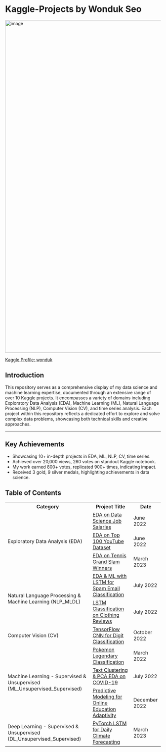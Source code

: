# Kaggle-Projects by Wonduk Seo

<img width="1074" alt="image" src="https://github.com/MarsSeo/My-Kaggle-Projects-with-code/assets/103374757/dfdc4473-09b6-45ad-8189-b7c86a4c4bf5">

<a href="https://www.kaggle.com/wonduk">Kaggle Profile: wonduk</a>

## Introduction

This repository serves as a comprehensive display of my data science and machine learning expertise, documented through an extensive range of over 10 Kaggle projects. It encompasses a variety of domains including Exploratory Data Analysis (EDA), Machine Learning (ML), Natural Language Processing (NLP), Computer Vision (CV), and time series analysis. Each project within this repository reflects a dedicated effort to explore and solve complex data problems, showcasing both technical skills and creative approaches.

---

## Key Achievements

* Showcasing 10+ in-depth projects in EDA, ML, NLP, CV, time series.
* Achieved over 20,000 views, 260 votes on standout Kaggle notebook.
* My work earned 800+ votes, replicated 900+ times, indicating impact.
* Received 3 gold, 9 silver medals, highlighting achievements in data science.

## Table of Contents

<table>
    <tr>
        <th>Category</th>
        <th>Project Title</th>
        <th>Date</th>
    </tr>
    <tr>
        <td rowspan="3">Exploratory Data Analysis (EDA)</td>
        <td><a href="https://www.kaggle.com/code/wonduk/eda-on-data-science-job-salaries">EDA on Data Science Job Salaries</a></td>
        <td>June 2022</td>
    </tr>
    <tr>
        <td><a href="https://www.kaggle.com/code/wonduk/eda-on-top100-youtube-channel-dataset">EDA on Top 100 YouTube Dataset</a></td>
        <td>June 2022</td>
    </tr>
    <tr>
        <td><a href="https://www.kaggle.com/code/wonduk/eda-on-tennis-grand-slam-winners">EDA on Tennis Grand Slam Winners</a></td>
        <td>March 2023</td>
    </tr>
    <tr>
        <td rowspan="2">Natural Language Processing & Machine Learning (NLP_MLDL)</td>
        <td><a href="https://www.kaggle.com/code/wonduk/eda-ml-lstm-classification-on-spam-email">EDA & ML with LSTM for Spam Email Classification</a></td>
        <td>July 2022</td>
    </tr>
    <tr>
        <td><a href="https://www.kaggle.com/code/wonduk/eda-lstm-classification-on-clothing-reviews">LSTM Classification on Clothing Reviews</a></td>
        <td>July 2022</td>
    </tr>
    <tr>
        <td>Computer Vision (CV)</td>
        <td><a href="https://www.kaggle.com/code/wonduk/explained-tensorflow-cnn-digit-classification">TensorFlow CNN for Digit Classification</a></td>
        <td>October 2022</td>
    </tr>
    <tr>
        <td rowspan="3">Machine Learning - Supervised & Unsupervised (ML_Unsupervised_Supervised)</td>
        <td><a href="https://www.kaggle.com/code/wonduk/analysis-on-pokemon-dataset-is-or-not-legendary">Pokemon Legendary Classification</a></td>
        <td>March 2022</td>
    </tr>
    <tr>
        <td><a href="https://www.kaggle.com/code/wonduk/text-clustering-pca-eda-on-covid19-dataset">Text Clustering & PCA EDA on COVID-19</a></td>
        <td>July 2022</td>
    </tr>
    <tr>
        <td><a href="https://www.kaggle.com/code/wonduk/predict-eda-on-adaptivity-in-online-education">Predictive Modeling for Online Education Adaptivity</a></td>
        <td>December 2022</td>
    </tr>
    <tr>
        <td>Deep Learning - Supervised & Unsupervised (DL_Unsupervised_Supervised)</td>
        <td><a href="https://www.kaggle.com/code/wonduk/pytorch-lstm-daily-climate-forecasting">PyTorch LSTM for Daily Climate Forecasting</a></td>
        <td>March 2023</td>
    </tr>
</table>

